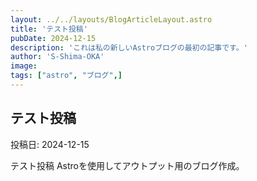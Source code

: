 ```yaml
---
layout: ../../layouts/BlogArticleLayout.astro
title: 'テスト投稿'
pubDate: 2024-12-15
description: 'これは私の新しいAstroブログの最初の記事です。'
author: 'S-Shima-OKA'
image: 
tags: ["astro", "ブログ",]
---
```

## テスト投稿

投稿日: 2024-12-15

テスト投稿
Astroを使用してアウトプット用のブログ作成。